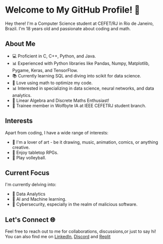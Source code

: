 # Welcome to My GitHub Profile! 🚀

Hey there! I'm a Computer Science student at CEFET/RJ in Rio de Janeiro, Brazil. I'm 18 years old and passionate about coding and math.

## About Me

- 💻 Proficient in C, C++, Python, and Java.
- 📊 Experienced with Python libraries like Pandas, Numpy, Matplotlib, Pygame, Keras, and TensorFlow.
- 📚 Currently learning SQL and diving into scikit for data science.
- 🧠 Love using math to optimize my code.
- 📊 Interested in specializing in data science, neural networks, and data analytics.
- 🧩 Linear Algebra and Discrete Maths Enthusiast!
- 🐺 Trainee member in Wolfbyte IA at IEEE CEFETRJ student branch.

## Interests

Apart from coding, I have a wide range of interests:

- 🎨 I'm a lover of art - be it drawing, music, animation, comics, or anything creative.
- 🎲 Enjoy tabletop RPGs.
- 🏐 Play volleyball.

## Current Focus

I'm currently delving into:

- 🧪 Data Analytics
- 🤖 AI and Machine learning.
- 🔐 Cybersecurity, especially in the realm of malicious software.

## Let's Connect 🌐

Feel free to reach out to me for collaborations, discussions,or just to say hi! You can also find me on [LinkedIn](https://linkedin.com/in/caio-torkst), [Discord](https://discord.com/users/236648689915920385) and [Replit](https://replit.com/@stepscaio)

